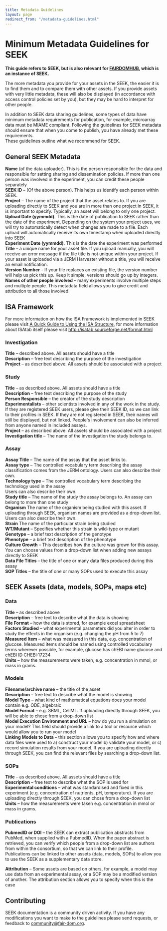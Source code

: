 ```yaml
---
title: Metadata Guidelines
layout: page
redirect_from: "/metadata-guidelines.html"
---
```


# Minimum Metadata Guidelines for SEEK

**This guide refers to SEEK, but is also relevant for [FAIRDOMHUB](https://www.fairdomhub.org/), which is an instance of SEEK.**

The more metadata you provide for your assets in the SEEK, the easier it is to find them and to compare them with other assets. If you provide assets with very little metadata, these will also be displayed (in accordance with access control policies set by you), but they may be hard to interpret for other people.

In addition to SEEK data sharing guidelines, some types of data have minimum metadata requirements for publication, for example, microarray data must be MIAME compliant. Following the guidelines for SEEK metadata should ensure that when you come to publish, you have already met these requirements.   
These guidelines outline what we recommend for SEEK.

## General SEEK Metadata

**Name** (of the data uploader). This is the person responsible for the data and responsible for setting sharing and dissemination policies. If more than one person was involved in the experiment, you can credit these people separately   
**SEEK ID** – (Of the above person). This helps us identify each person within SEEK.   
**Project** – The name of the project that the asset relates to. If you are uploading directly to SEEK and you are in more than one project in SEEK, it is important to specify. Typically, an asset will belong to only one project.  
**Upload Date (yymmdd)**. This is the date of publication to SEEK rather than the date of the experiment. Depending on the system your project uses, we will try to automatically detect when changes are made to a file. Each upload will automatically receive its own timestamp when uploaded directly into SEEK  
**Experiment Date (yymmdd)**. This is the date the experiment was performed  
**Title** – a unique name for your asset file. If you upload manually, you will receive an error message if the file title is not unique within your project. If your asset is uploaded via a JERM Harvester without a title, you will receive an email notification.  
**Version Number** – If your file replaces an existing file, the version number will help us pick this up. Keep it simple, versions should go up by integers.  
**Names of other people involved** – many experiments involve multiple steps and multiple people. This metadata field allows you to give credit and attribution to all those involved

## ISA Framework
For more information on how the ISA Framework is implemented in SEEK please visit [A Quick Guide to Using the ISA Structure](isa-guide.html), for more information about ISAtab itself please visit http://isatab.sourceforge.net/format.html 

### Investigation

**Title** – described above. All assets should have a title  
**Description** – free text describing the purpose of the investigation  
**Project** – as described above. All assets should be associated with a project

### Study

**Title** – as described above. All assets should have a title  
**Description** – free text describing the purpose of the study  
**Person Responsible** – the creator of the study description  
**Experimentalists** – other scientists involved in any of the work in the study. If they are registered SEEK users, please give their SEEK ID, so we can link to their profiles in SEEK. If they are not registered in SEEK, their names will still be displayed, but not linked. People's involvement can also be inferred from anyone named in included assays.  
**Project** – as described above. All assets should be associated with a project  
**Investigation title** – The name of the investigation the study belongs to.

### Assay

**Assay Title** – The name of the assay that the asset links to.   
**Assay type** – The controlled vocabulary term describing the assay classification comes from the JERM ontology. Users can also describe their own.     
**Technology type** – The controlled vocabulary term describing the technology used in the assay  
Users can also describe their own.   
**Study title** – The name of the study the assay belongs to. An assay can belong to more than one study  
**Organism** The name of the organism being studied with this asset. If uploading through SEEK, organism names are provided as a drop-down list. Users can also describe their own.   
**Strain** The name of the particular strain being studied  
**WT/Mutant** – Specifies whether this strain is wild-type or mutant  
**Genotype** – a brief text description of the genotype  
**Phenotype** – a brief text description of the phenotype  
**Culture Growth** – This describes how the culture was grown for this assay. You can choose values from a drop-down list when adding new assays directly to SEEK  
**Data File Titles** – the title of one or many data files produced during this assay  
**SOP Titles** – the title of one or many SOPs used to execute this assay

## SEEK Assets (data, models, SOPs, maps etc)

### Data

**Title** – as described above  
**Description** – free text to describe what the data is showing  
**File Format** – how the data is stored, for example excel spreadsheet  
**Factors Studied** – what experimental parameters did you alter in order to study the effects in the organism (e.g. changing the pH from 5 to 7)  
**Measured Item** – what was measured in this data, e.g. concentration of glucose. Measured items should be named using controlled vocabulary terms wherever possible, for example, glucose has chEBI name glucose and chEBI ID CHEBI:17234  
**Units** – how the measurements were taken, e.g. concentration in mmol, or mass in grams.

### Models

**Filename/archive name** – the title of the asset  
**Description** – free text to describe what the model is showing  
**Model Type** – what kind of mathematical equations does your model contain e.g. ODE, algebraic  
**Model Format** – e.g. SBML, CellML. If uploading directly through SEEK, you will be able to chose from a drop-down list  
**Model Execution Environment and URL** – how do you run a simulation on your model? This field should provide a link to a tool or resource which would allow you to run your model  
**Linking Models to Data** – this section allows you to specify how and where data files were used to a) construct your model b) validate your model, or c) record simulation results from your model. If you are uploading directly through SEEK, you can find the relevant files by searching a drop-down list.

### SOPs

**Title** – as described above. All assets should have a title  
**Description** – free text to describe what the SOP is used for  
**Experimental conditions** – what was standardised and fixed in this experiment (e.g. concentration of nutrients, pH, temperature). If you are uploading directly through SEEK, you can chose from a drop-down list  
**Units** – how the measurements were taken e.g. concentration in mmol or mass in grams.

### Publications

**PubmedID or DOI** – the SEEK can extract publication abstracts from PubMed, when supplied with a PubmedID. When the paper abstract is retrieved, you can verify which people from a drop-down list are authors from within the consortium, so that we can link to their profile.  
Publications can be linked to other assets (data, models, SOPs) to allow you to use the SEEK as a supplementary data store.

**Attribution** – Some assets are based on others, for example, a model may use data from an experimental assay, or a SOP may be a modified version of another. The attribution section allows you to specify when this is the case 

## Contributing 
SEEK documentation is a community driven activity. If you have any modifications you want to make to the guidelines please send requests, or feedback to <community@fair-dom.org>.